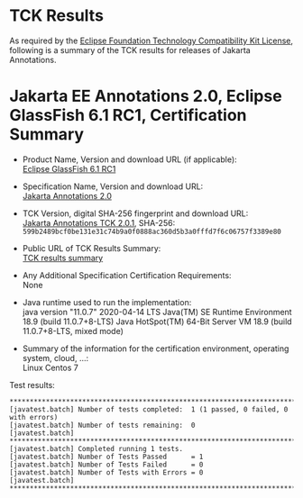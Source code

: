 TCK Results
===========

As required by the
[Eclipse Foundation Technology Compatibility Kit License](https://www.eclipse.org/legal/tck.php),
following is a summary of the TCK results for releases of Jakarta Annotations.

# Jakarta EE Annotations 2.0, Eclipse GlassFish 6.1 RC1, Certification Summary

- Product Name, Version and download URL (if applicable): <br/>
  [Eclipse GlassFish 6.1 RC1](https://download.eclipse.org/ee4j/glassfish/glassfish-6.1.0-RC1.zip)
  
- Specification Name, Version and download URL: <br/>
  [Jakarta Annotations 2.0](https://jakarta.ee/specifications/annotations/2.0)
  
- TCK Version, digital SHA-256 fingerprint and download URL: <br/>
  [Jakarta Annotations TCK 2.0.1](https://download.eclipse.org/ee4j/jakartaee-tck/jakartaee9-eftl/promoted/jakarta-annotations-tck-2.0.1.zip), 
  SHA-256: `599b2489bcf0be131e31c74b9a0f0888ac360d5b3a0fffd7f6c06757f3389e80`

- Public URL of TCK Results Summary: <br/>
  [TCK results summary](./TCK-Results-6.1-RC1)

- Any Additional Specification Certification Requirements: <br/>
  None

- Java runtime used to run the implementation: <br/>
	java version "11.0.7" 2020-04-14 LTS
	Java(TM) SE Runtime Environment 18.9 (build 11.0.7+8-LTS)
	Java HotSpot(TM) 64-Bit Server VM 18.9 (build 11.0.7+8-LTS, mixed mode)

- Summary of the information for the certification environment, operating system, cloud, ...: <br/>
  Linux Centos 7


Test results:

```
********************************************************************************
[javatest.batch] Number of tests completed:  1 (1 passed, 0 failed, 0 with errors)
[javatest.batch] Number of tests remaining:  0
[javatest.batch] ********************************************************************************
[javatest.batch] Completed running 1 tests.
[javatest.batch] Number of Tests Passed      = 1
[javatest.batch] Number of Tests Failed      = 0
[javatest.batch] Number of Tests with Errors = 0
[javatest.batch] ********************************************************************************
```
